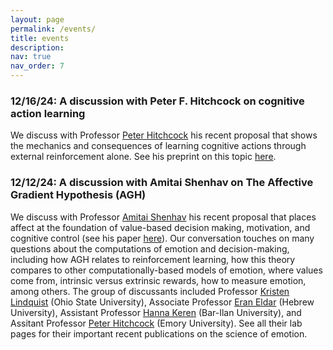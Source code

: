 ```yaml
---
layout: page
permalink: /events/
title: events
description:
nav: true
nav_order: 7
---
```


### 12/16/24: A discussion with Peter F. Hitchcock on cognitive action learning

We discuss with Professor [Peter Hitchcock](https://www.translational-lab.com/) his recent proposal that shows the mechanics and consequences of learning cognitive actions through external reinforcement alone. See his preprint on this topic [here](psyarxiv.com/y2wqf).

### 12/12/24: A discussion with Amitai Shenhav on The Affective Gradient Hypothesis (AGH)

We discuss with Professor [Amitai Shenhav](https://www.shenhavlab.org/) his recent proposal that places affect at the foundation of value-based decision making, motivation, and cognitive control (see his paper [here](https://static1.squarespace.com/static/56e19a6d04426223be32a8b9/t/66fe22de0dea8f6ac730cff3/1727931104942/Shenhav_inPress_TiCS.pdf)). Our conversation touches on many questions about the computations of emotion and decision-making, including how AGH relates to reinforcement learning, how this theory compares to other computationally-based models of emotion, where values come from, intrinsic versus extrinsic rewards, how to measure emotion, among others. The group of discussants included Professor [Kristen Lindquist](https://affectivesciencelab.com/people) (Ohio State University), Associate Professor [Eran Eldar](https://sites.google.com/site/eldareran/) (Hebrew University), Assistant Professor [Hanna Keren](https://kerenlab.org/) (Bar-Ilan University), and Assitant Professor [Peter Hitchcock](https://www.translational-lab.com/) (Emory University). See all their lab pages for their important recent publications on the science of emotion.

